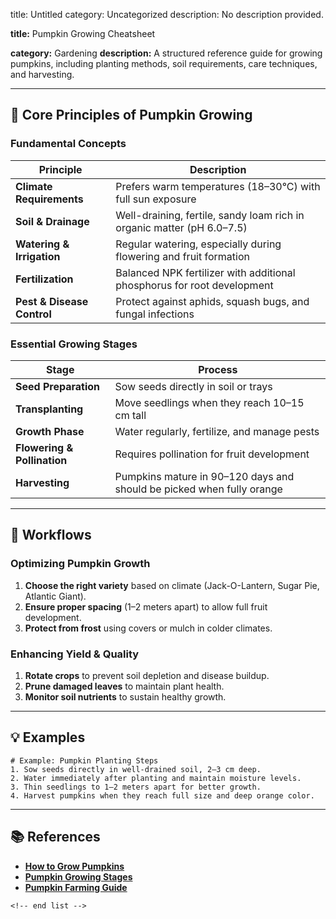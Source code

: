 title: Untitled
category: Uncategorized
description: No description provided.

**title:** Pumpkin Growing Cheatsheet

**category:** Gardening
**description:** A structured reference guide for growing pumpkins, including planting methods, soil requirements, care techniques, and harvesting.

---

## 🎃 **Core Principles of Pumpkin Growing**

### **Fundamental Concepts**

| Principle                        | Description                                                             |
| -------------------------------- | ----------------------------------------------------------------------- |
| **Climate Requirements**   | Prefers warm temperatures (18–30°C) with full sun exposure            |
| **Soil & Drainage**        | Well-draining, fertile, sandy loam rich in organic matter (pH 6.0–7.5) |
| **Watering & Irrigation**  | Regular watering, especially during flowering and fruit formation       |
| **Fertilization**          | Balanced NPK fertilizer with additional phosphorus for root development |
| **Pest & Disease Control** | Protect against aphids, squash bugs, and fungal infections              |

### **Essential Growing Stages**

| Stage                             | Process                                                                |
| --------------------------------- | ---------------------------------------------------------------------- |
| **Seed Preparation**        | Sow seeds directly in soil or trays                                    |
| **Transplanting**           | Move seedlings when they reach 10–15 cm tall                          |
| **Growth Phase**            | Water regularly, fertilize, and manage pests                           |
| **Flowering & Pollination** | Requires pollination for fruit development                             |
| **Harvesting**              | Pumpkins mature in 90–120 days and should be picked when fully orange |

---

## 🔄 **Workflows**

### **Optimizing Pumpkin Growth**

1. **Choose the right variety** based on climate (Jack-O-Lantern, Sugar Pie, Atlantic Giant).
2. **Ensure proper spacing** (1–2 meters apart) to allow full fruit development.
3. **Protect from frost** using covers or mulch in colder climates.

### **Enhancing Yield & Quality**

1. **Rotate crops** to prevent soil depletion and disease buildup.
2. **Prune damaged leaves** to maintain plant health.
3. **Monitor soil nutrients** to sustain healthy growth.

---

## 💡 **Examples**

```plaintext
# Example: Pumpkin Planting Steps
1. Sow seeds directly in well-drained soil, 2–3 cm deep.  
2. Water immediately after planting and maintain moisture levels.  
3. Thin seedlings to 1–2 meters apart for better growth.  
4. Harvest pumpkins when they reach full size and deep orange color.  
```

---

## 📚 **References**

- **[How to Grow Pumpkins](https://growfully.com/how-to-grow-pumpkins/)**
- **[Pumpkin Growing Stages](http://newlifeonahomestead.com/pumpkin-growing-stages/)**
- **[Pumpkin Farming Guide](https://tri.fpg.unc.edu/wp-content/uploads/Growing-Pumpkins.pdf)**

```
<!-- end list -->
```